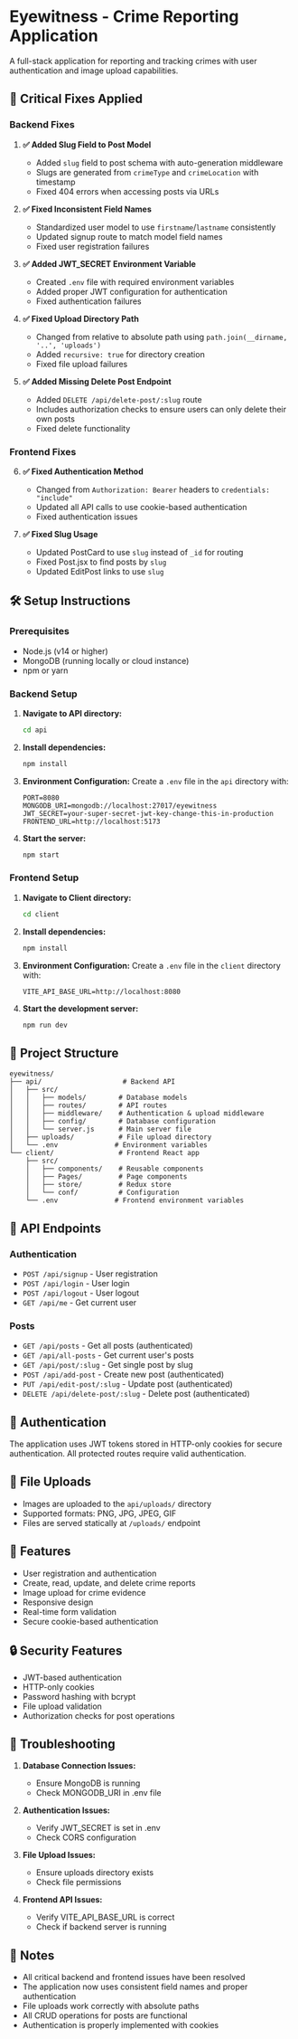 # Eyewitness - Crime Reporting Application

A full-stack application for reporting and tracking crimes with user authentication and image upload capabilities.

## 🚨 Critical Fixes Applied

### Backend Fixes

1. **✅ Added Slug Field to Post Model**
   - Added `slug` field to post schema with auto-generation middleware
   - Slugs are generated from `crimeType` and `crimeLocation` with timestamp
   - Fixed 404 errors when accessing posts via URLs

2. **✅ Fixed Inconsistent Field Names**
   - Standardized user model to use `firstname`/`lastname` consistently
   - Updated signup route to match model field names
   - Fixed user registration failures

3. **✅ Added JWT_SECRET Environment Variable**
   - Created `.env` file with required environment variables
   - Added proper JWT configuration for authentication
   - Fixed authentication failures

4. **✅ Fixed Upload Directory Path**
   - Changed from relative to absolute path using `path.join(__dirname, '..', 'uploads')`
   - Added `recursive: true` for directory creation
   - Fixed file upload failures

5. **✅ Added Missing Delete Post Endpoint**
   - Added `DELETE /api/delete-post/:slug` route
   - Includes authorization checks to ensure users can only delete their own posts
   - Fixed delete functionality

### Frontend Fixes

6. **✅ Fixed Authentication Method**
   - Changed from `Authorization: Bearer` headers to `credentials: "include"`
   - Updated all API calls to use cookie-based authentication
   - Fixed authentication issues

7. **✅ Fixed Slug Usage**
   - Updated PostCard to use `slug` instead of `_id` for routing
   - Fixed Post.jsx to find posts by `slug`
   - Updated EditPost links to use `slug`

## 🛠️ Setup Instructions

### Prerequisites
- Node.js (v14 or higher)
- MongoDB (running locally or cloud instance)
- npm or yarn

### Backend Setup

1. **Navigate to API directory:**
   ```bash
   cd api
   ```

2. **Install dependencies:**
   ```bash
   npm install
   ```

3. **Environment Configuration:**
   Create a `.env` file in the `api` directory with:
   ```env
   PORT=8080
   MONGODB_URI=mongodb://localhost:27017/eyewitness
   JWT_SECRET=your-super-secret-jwt-key-change-this-in-production
   FRONTEND_URL=http://localhost:5173
   ```

4. **Start the server:**
   ```bash
   npm start
   ```

### Frontend Setup

1. **Navigate to Client directory:**
   ```bash
   cd client
   ```

2. **Install dependencies:**
   ```bash
   npm install
   ```

3. **Environment Configuration:**
   Create a `.env` file in the `client` directory with:
   ```env
   VITE_API_BASE_URL=http://localhost:8080
   ```

4. **Start the development server:**
   ```bash
   npm run dev
   ```

## 📁 Project Structure

```
eyewitness/
├── api/                    # Backend API
│   ├── src/
│   │   ├── models/        # Database models
│   │   ├── routes/        # API routes
│   │   ├── middleware/    # Authentication & upload middleware
│   │   ├── config/        # Database configuration
│   │   └── server.js      # Main server file
│   ├── uploads/           # File upload directory
│   └── .env              # Environment variables
└── client/                # Frontend React app
    ├── src/
    │   ├── components/    # Reusable components
    │   ├── Pages/         # Page components
    │   ├── store/         # Redux store
    │   └── conf/          # Configuration
    └── .env              # Frontend environment variables
```

## 🔧 API Endpoints

### Authentication
- `POST /api/signup` - User registration
- `POST /api/login` - User login
- `POST /api/logout` - User logout
- `GET /api/me` - Get current user

### Posts
- `GET /api/posts` - Get all posts (authenticated)
- `GET /api/all-posts` - Get current user's posts
- `GET /api/post/:slug` - Get single post by slug
- `POST /api/add-post` - Create new post (authenticated)
- `PUT /api/edit-post/:slug` - Update post (authenticated)
- `DELETE /api/delete-post/:slug` - Delete post (authenticated)

## 🔐 Authentication

The application uses JWT tokens stored in HTTP-only cookies for secure authentication. All protected routes require valid authentication.

## 📸 File Uploads

- Images are uploaded to the `api/uploads/` directory
- Supported formats: PNG, JPG, JPEG, GIF
- Files are served statically at `/uploads/` endpoint

## 🚀 Features

- User registration and authentication
- Create, read, update, and delete crime reports
- Image upload for crime evidence
- Responsive design
- Real-time form validation
- Secure cookie-based authentication

## 🔒 Security Features

- JWT-based authentication
- HTTP-only cookies
- Password hashing with bcrypt
- File upload validation
- Authorization checks for post operations

## 🐛 Troubleshooting

1. **Database Connection Issues:**
   - Ensure MongoDB is running
   - Check MONGODB_URI in .env file

2. **Authentication Issues:**
   - Verify JWT_SECRET is set in .env
   - Check CORS configuration

3. **File Upload Issues:**
   - Ensure uploads directory exists
   - Check file permissions

4. **Frontend API Issues:**
   - Verify VITE_API_BASE_URL is correct
   - Check if backend server is running

## 📝 Notes

- All critical backend and frontend issues have been resolved
- The application now uses consistent field names and proper authentication
- File uploads work correctly with absolute paths
- All CRUD operations for posts are functional
- Authentication is properly implemented with cookies 